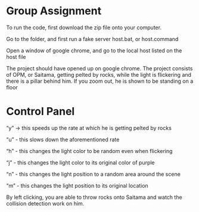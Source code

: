 # Group Assignment

To run the code, first download the zip file onto your computer.

Go to the folder, and first run a fake server host.bat, or host.command

Open a window of google chrome, and go to the local host listed on the host file

The project should have opened up on google chrome. The project consists of OPM, or Saitama, getting pelted by rocks, while the light is flickering and there is a pillar behind him. If you zoom out, he is shown to be standing on a floor

# Control Panel

“y” -> this speeds up the rate at which he is getting pelted by rocks

“u” - this slows down the aforementioned rate

“h” - this changes the light color to be random even when flickering

“j” - this changes the light color to its original color of purple

“n” - this changes the light position to a random area around the scene

“m” - this changes the light position to its original location

By left clicking, you are able to throw rocks onto Saitama and watch the collision detection work on him.
